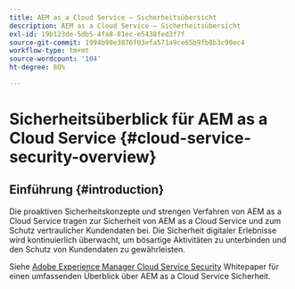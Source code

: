 ```yaml
---
title: AEM as a Cloud Service – Sicherheitsübersicht
description: AEM as a Cloud Service – Sicherheitsübersicht
exl-id: 19b123de-5db5-4fa8-81ec-e5438fed3f7f
source-git-commit: 1994b90e3876f03efa571a9ce65b9fb8b3c90ec4
workflow-type: tm+mt
source-wordcount: '104'
ht-degree: 80%

---
```


# Sicherheitsüberblick für AEM as a Cloud Service {#cloud-service-security-overview}

## Einführung {#introduction}

Die proaktiven Sicherheitskonzepte und strengen Verfahren von AEM as a Cloud Service tragen zur Sicherheit von AEM as a Cloud Service und zum Schutz vertraulicher Kundendaten bei. Die Sicherheit digitaler Erlebnisse wird kontinuierlich überwacht, um bösartige Aktivitäten zu unterbinden und den Schutz von Kundendaten zu gewährleisten.

Siehe [Adobe Experience Manager Cloud Service Security](https://www.adobe.com/content/dam/cc/en/security/pdfs/AEMCloudService_Security_Overview.pdf) Whitepaper für einen umfassenden Überblick über AEM as a Cloud Service Sicherheit.
